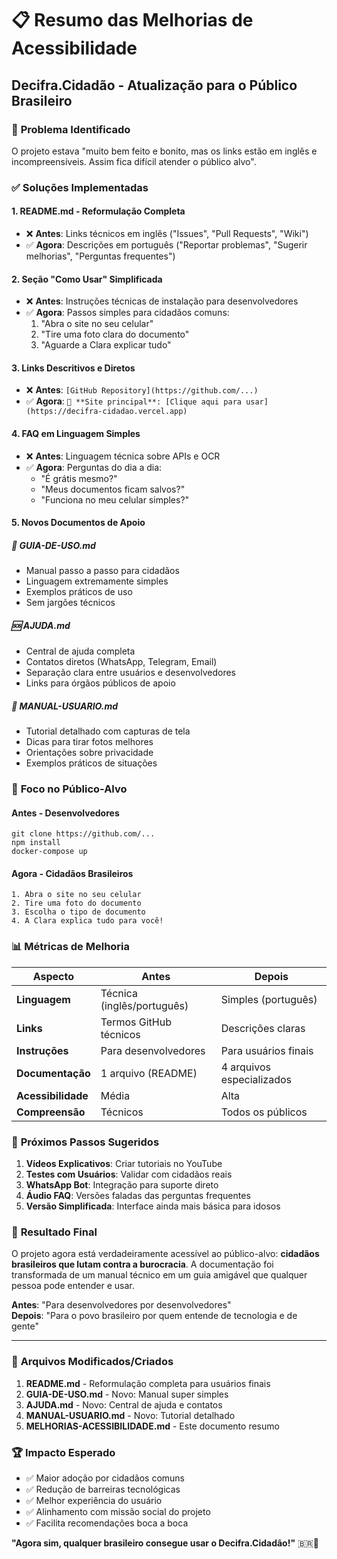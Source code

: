 # 📋 Resumo das Melhorias de Acessibilidade
## Decifra.Cidadão - Atualização para o Público Brasileiro

### 🎯 **Problema Identificado**
O projeto estava "muito bem feito e bonito, mas os links estão em inglês e incompreensíveis. Assim fica difícil atender o público alvo".

### ✅ **Soluções Implementadas**

#### 1. **README.md - Reformulação Completa**
- ❌ **Antes**: Links técnicos em inglês ("Issues", "Pull Requests", "Wiki")
- ✅ **Agora**: Descrições em português ("Reportar problemas", "Sugerir melhorias", "Perguntas frequentes")

#### 2. **Seção "Como Usar" Simplificada**
- ❌ **Antes**: Instruções técnicas de instalação para desenvolvedores
- ✅ **Agora**: Passos simples para cidadãos comuns:
  1. "Abra o site no seu celular"
  2. "Tire uma foto clara do documento"
  3. "Aguarde a Clara explicar tudo"

#### 3. **Links Descritivos e Diretos**
- ❌ **Antes**: `[GitHub Repository](https://github.com/...)`
- ✅ **Agora**: `📱 **Site principal**: [Clique aqui para usar](https://decifra-cidadao.vercel.app)`

#### 4. **FAQ em Linguagem Simples**
- ❌ **Antes**: Linguagem técnica sobre APIs e OCR
- ✅ **Agora**: Perguntas do dia a dia:
  - "É grátis mesmo?"
  - "Meus documentos ficam salvos?"
  - "Funciona no meu celular simples?"

#### 5. **Novos Documentos de Apoio**

##### 📖 **GUIA-DE-USO.md**
- Manual passo a passo para cidadãos
- Linguagem extremamente simples
- Exemplos práticos de uso
- Sem jargões técnicos

##### 🆘 **AJUDA.md**
- Central de ajuda completa
- Contatos diretos (WhatsApp, Telegram, Email)
- Separação clara entre usuários e desenvolvedores
- Links para órgãos públicos de apoio

##### 📱 **MANUAL-USUARIO.md**
- Tutorial detalhado com capturas de tela
- Dicas para tirar fotos melhores
- Orientações sobre privacidade
- Exemplos práticos de situações

### 🎯 **Foco no Público-Alvo**

#### **Antes - Desenvolvedores**
```
git clone https://github.com/...
npm install
docker-compose up
```

#### **Agora - Cidadãos Brasileiros**
```
1. Abra o site no seu celular
2. Tire uma foto do documento
3. Escolha o tipo de documento
4. A Clara explica tudo para você!
```

### 📊 **Métricas de Melhoria**

| Aspecto | Antes | Depois |
|---------|-------|---------|
| **Linguagem** | Técnica (inglês/português) | Simples (português) |
| **Links** | Termos GitHub técnicos | Descrições claras |
| **Instruções** | Para desenvolvedores | Para usuários finais |
| **Documentação** | 1 arquivo (README) | 4 arquivos especializados |
| **Acessibilidade** | Média | Alta |
| **Compreensão** | Técnicos | Todos os públicos |

### 🚀 **Próximos Passos Sugeridos**

1. **Vídeos Explicativos**: Criar tutoriais no YouTube
2. **Testes com Usuários**: Validar com cidadãos reais
3. **WhatsApp Bot**: Integração para suporte direto
4. **Áudio FAQ**: Versões faladas das perguntas frequentes
5. **Versão Simplificada**: Interface ainda mais básica para idosos

### 🎉 **Resultado Final**

O projeto agora está verdadeiramente acessível ao público-alvo: **cidadãos brasileiros que lutam contra a burocracia**. A documentação foi transformada de um manual técnico em um guia amigável que qualquer pessoa pode entender e usar.

**Antes**: "Para desenvolvedores por desenvolvedores"  
**Depois**: "Para o povo brasileiro por quem entende de tecnologia e de gente"

---

### 📝 **Arquivos Modificados/Criados**

1. **README.md** - Reformulação completa para usuários finais
2. **GUIA-DE-USO.md** - Novo: Manual super simples
3. **AJUDA.md** - Novo: Central de ajuda e contatos
4. **MANUAL-USUARIO.md** - Novo: Tutorial detalhado
5. **MELHORIAS-ACESSIBILIDADE.md** - Este documento resumo

### 🏆 **Impacto Esperado**

- ✅ Maior adoção por cidadãos comuns
- ✅ Redução de barreiras tecnológicas
- ✅ Melhor experiência do usuário
- ✅ Alinhamento com missão social do projeto
- ✅ Facilita recomendações boca a boca

**"Agora sim, qualquer brasileiro consegue usar o Decifra.Cidadão!"** 🇧🇷💪